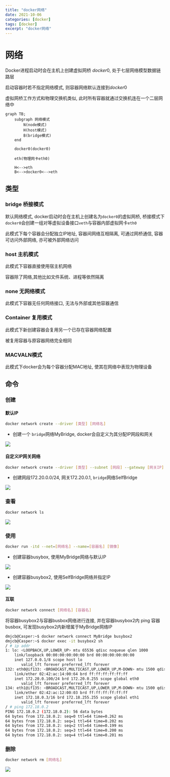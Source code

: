 ```yaml
---
title: "docker网络"
date: 2021-10-06
categories: [docker]
tags: [docker]
excerpt: "docker网络"
---
```


# 网络

Docker进程启动时会在主机上创建虚拟网桥 $docker0$, 处于七层网络模型数据链路层

启动容器时若不指定网络模式, 则容器网络默认连接到$docker0$

虚拟网桥工作方式和物理交换机类似, 此时所有容器就通过交换机连在一个二层网络中

```mermaid
graph TB;
    subgraph 网络模式
        N(node模式)
        H(host模式)
        B(bridge模式)
    end

    docker0(docker0)

    eth(物理网卡eth0)

    H<-->eth
    B<-->docker0<-->eth
```

## 类型

### bridge 桥接模式

默认网络模式, docker启动时会在主机上创建名为`docker0`的虚拟网桥, 桥接模式下`docker0`会创建一组对等虚拟设备接口`veth`与容器内部虚拟网卡`eth0`

此模式下每个容器会分配独立IP地址, 容器间网络互相隔离, 可通过网桥通信, 容器可访问外部网络, 亦可被外部网络访问

### host 主机模式

此模式下容器直接使用宿主机网络

容器除了网络,其他比如文件系统、进程等依然隔离

### none 无网络模式

此模式下容器无任何网络接口, 无法与外部或其他容器通信

### Container 复用模式

此模式下新创建容器会复用另一个已存在容器网络配置

被复用容器与原容器网络完全相同

### MACVALN模式

此模式下docker会为每个容器分配MAC地址, 使其在网络中表现为物理设备

## 命令

### 创建

#### 默认IP
```sh
docker network create --driver [类型] [网络名]
```

- 创建一个 `bridge`网络MyBridge, docker会自定义为其分配IP网段和网关

![](/assets/image/20241116_151120.jpg)

#### 自定义IP网关网络

```sh
docker network create --driver [类型] --subnet [网段] --gateway [网关IP] [网络名]
```

- 创建网段172.20.0.0/24, 网关172.20.0.1, `bridge`网络SelfBridge

![](/assets/image/20241116_151324.jpg)

### 查看

```sh
docker network ls
```

![](/assets/image/20241116_150609.jpg)

### 使用

```sh
docker run -itd --net=[网络名] --name=[容器名] [镜像]
```

- 创建容器busybox, 使用MyBridge网络与默认IP

![](/assets/image/20241116_151501.jpg)

- 创建容器busybox2, 使用SelfBridge网络并指定IP

![](/assets/image/20241116_151643.jpg)

#### 互联

```sh
docker network connect [网络名] [容器名]
```

将容器busybox2与容器busbox网络进行连接, 并在容器busybox2内 ping 容器 busbox, 可发现busybox2内新增属于MyBridge网络IP

```sh
dmjcb@Casper:~$ docker network connect MyBridge busybox2
dmjcb@Casper:~$ docker exec -it busybox2 sh
/ # ip addr
1: lo: <LOOPBACK,UP,LOWER_UP> mtu 65536 qdisc noqueue qlen 1000
    link/loopback 00:00:00:00:00:00 brd 00:00:00:00:00:00
    inet 127.0.0.1/8 scope host lo
       valid_lft forever preferred_lft forever
132: eth0@if133: <BROADCAST,MULTICAST,UP,LOWER_UP,M-DOWN> mtu 1500 qdisc noqueue
    link/ether 02:42:ac:14:00:64 brd ff:ff:ff:ff:ff:ff
    inet 172.20.0.100/24 brd 172.20.0.255 scope global eth0
       valid_lft forever preferred_lft forever
134: eth1@if135: <BROADCAST,MULTICAST,UP,LOWER_UP,M-DOWN> mtu 1500 qdisc noqueue
    link/ether 02:42:ac:12:00:03 brd ff:ff:ff:ff:ff:ff
    inet 172.18.0.3/16 brd 172.18.255.255 scope global eth1
       valid_lft forever preferred_lft forever
/ # ping 172.18.0.2
PING 172.18.0.2 (172.18.0.2): 56 data bytes
64 bytes from 172.18.0.2: seq=0 ttl=64 time=0.262 ms
64 bytes from 172.18.0.2: seq=1 ttl=64 time=0.202 ms
64 bytes from 172.18.0.2: seq=2 ttl=64 time=0.199 ms
64 bytes from 172.18.0.2: seq=3 ttl=64 time=0.200 ms
64 bytes from 172.18.0.2: seq=4 ttl=64 time=0.201 ms
```

### 删除

```sh
docker network rm [网络名]
```

![](/assets/image/20241116_150824.jpg)
